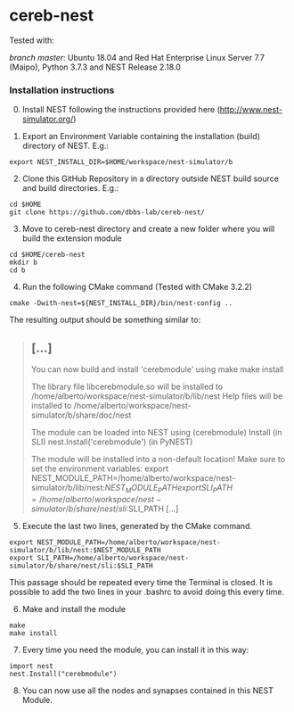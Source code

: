 # cereb-nest

Tested with:

*branch master*: Ubuntu 18.04 and Red Hat Enterprise Linux Server 7.7 (Maipo), Python 3.7.3 and NEST Release 2.18.0


### Installation instructions

0. Install NEST following the instructions provided here (http://www.nest-simulator.org/)

1. Export an Environment Variable containing the installation (build) directory of NEST. E.g.:
```
export NEST_INSTALL_DIR=$HOME/workspace/nest-simulator/b
```
2. Clone this GitHub Repository in a directory outside NEST build source and build directories. E.g.:
```
cd $HOME
git clone https://github.com/dbbs-lab/cereb-nest/
```
3. Move to cereb-nest directory and create a new folder where you will build the extension module
```
cd $HOME/cereb-nest
mkdir b
cd b
```
4. Run the following CMake command (Tested with CMake 3.2.2)
```
cmake -Dwith-nest=${NEST_INSTALL_DIR}/bin/nest-config ..
```

The resulting output should be something similar to:
> [...]
>-------------------------------------------------------
>
>You can now build and install 'cerebmodule' using
>  make
>  make install
>
>The library file libcerebmodule.so will be installed to
>  /home/alberto/workspace/nest-simulator/b/lib/nest
>Help files will be installed to
>  /home/alberto/workspace/nest-simulator/b/share/doc/nest
>
>The module can be loaded into NEST using
>  (cerebmodule) Install        (in SLI)
>  nest.Install('cerebmodule')  (in PyNEST)
>
>The module will be installed into a non-default location!
>Make sure to set the environment variables:
>  export NEST_MODULE_PATH=/home/alberto/workspace/nest-simulator/b/lib/nest:$NEST_MODULE_PATH
>  export SLI_PATH=/home/alberto/workspace/nest-simulator/b/share/nest/sli:$SLI_PATH
> [...]

5. Execute the last two lines, generated by the CMake command. 
```
export NEST_MODULE_PATH=/home/alberto/workspace/nest-simulator/b/lib/nest:$NEST_MODULE_PATH
export SLI_PATH=/home/alberto/workspace/nest-simulator/b/share/nest/sli:$SLI_PATH
```
This passage should be repeated every time the Terminal is closed. It is possible to add the two lines in your \.bashrc to avoid doing this every time.

6. Make and install the module
```
make
make install
```

7. Every time you need the module, you can install it in this way:
```
import nest
nest.Install("cerebmodule")
```

8. You can now use all the nodes and synapses contained in this NEST Module.
